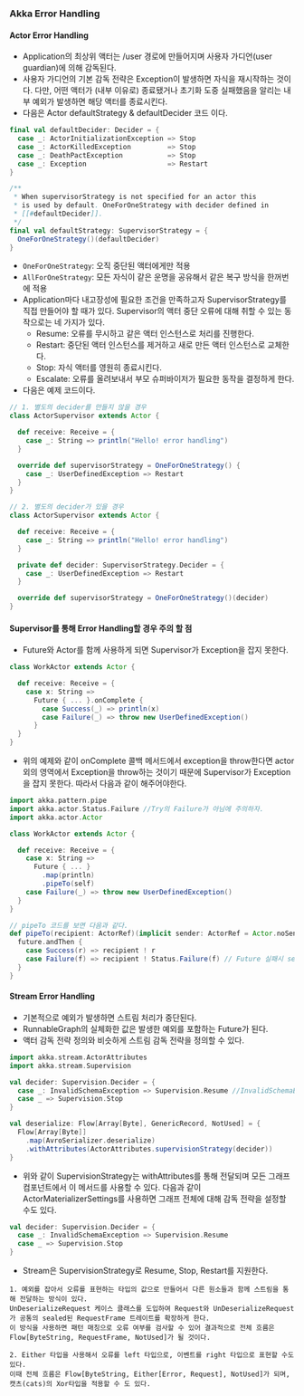 ### Akka Error Handling

#### Actor Error Handling

- Application의 최상위 액터는 /user 경로에 만들어지며 사용자 가디언(user guardian)에 의해 감독된다.
- 사용자 가디언의 기본 감독 전략은 Exception이 발생하면 자식을 재시작하는 것이다. 다만, 어떤 액터가 (내부 이유로) 종료됐거나 초기화 도중 실패했음을 알리는 내부 예외가 발생하면 해당 액터를 종료시킨다.
- 다음은 Actor defaultStrategy & defaultDecider 코드 이다.

```scala
final val defaultDecider: Decider = {
  case _: ActorInitializationException => Stop
  case _: ActorKilledException         => Stop
  case _: DeathPactException           => Stop
  case _: Exception                    => Restart
}

/**
 * When supervisorStrategy is not specified for an actor this
 * is used by default. OneForOneStrategy with decider defined in
 * [[#defaultDecider]].
 */
final val defaultStrategy: SupervisorStrategy = {
  OneForOneStrategy()(defaultDecider)
}
```

- `OneForOneStrategy`: 오직 중단된 액터에게만 적용
- `AllForOneStrategy`: 모든 자식이 같은 운명을 공유해서 같은 복구 방식을 한꺼번에 적용
- Application마다 내고장성에 필요한 조건을 만족하고자 SupervisorStrategy를 직접 만들어야 할 때가 있다. Supervisor의 액터 중단 오류에 대해 취할 수 있는 동작으로는 네 가지가 있다.
  - Resume: 오류를 무시하고 같은 액터 인스턴스로 처리를 진행한다.
  - Restart: 중단된 액터 인스턴스를 제거하고 새로 만든 액터 인스턴스로 교체한다.
  - Stop: 자식 액터를 영원히 종료시킨다.
  - Escalate: 오류를 올려보내서 부모 슈퍼바이저가 필요한 동작을 결정하게 한다.
- 다음은 예제 코드이다.

```scala
// 1. 별도의 decider를 만들지 않을 경우
class ActorSupervisor extends Actor {

  def receive: Receive = {
    case _: String => println("Hello! error handling")
  }

  override def supervisorStrategy = OneForOneStrategy() {
    case _: UserDefinedException => Restart
  }
}

// 2. 별도의 decider가 있을 경우
class ActorSupervisor extends Actor {

  def receive: Receive = {
    case _: String => println("Hello! error handling")
  }

  private def decider: SupervisorStrategy.Decider = {
    case _: UserDefinedException => Restart
  }

  override def supervisorStrategy = OneForOneStrategy()(decider)
}
```

#### Supervisor를 통해 Error Handling할 경우 주의 할 점
- Future와 Actor를 함께 사용하게 되면 Supervisor가 Exception을 잡지 못한다.
```scala
class WorkActor extends Actor {

  def receive: Receive = {
    case x: String =>
      Future { ... }.onComplete {
        case Success(_) => println(x)
        case Failure(_) => throw new UserDefinedException()
      }
  }
}
```
- 위의 예제와 같이 onComplete 콜백 메서드에서 exception을 throw한다면 actor외의 영역에서 Exception을 throw하는 것이기 때문에 Supervisor가 Exception을 잡지 못한다. 따라서 다음과 같이 해주어야한다.
```scala
import akka.pattern.pipe
import akka.actor.Status.Failure //Try의 Failure가 아님에 주의하자.
import akka.actor.Actor

class WorkActor extends Actor {

  def receive: Receive = {
    case x: String =>
      Future { ... }
        .map(println)
        .pipeTo(self)
    case Failure(_) => throw new UserDefinedException()
  }
}

// pipeTo 코드를 보면 다음과 같다.
def pipeTo(recipient: ActorRef)(implicit sender: ActorRef = Actor.noSender): Future[T] = {
  future.andThen {
    case Success(r) => recipient ! r
    case Failure(f) => recipient ! Status.Failure(f) // Future 실패시 sender에 akka.status.Status.Failure를 보낸다.
  }
}
```

#### Stream Error Handling

- 기본적으로 예외가 발생하면 스트림 처리가 중단된다.
- RunnableGraph의 실체화한 값은 발생한 예외를 포함하는 Future가 된다.
- 액터 감독 전략 정의와 비슷하게 스트림 감독 전략을 정의할 수 있다.

```scala
import akka.stream.ActorAttributes
import akka.stream.Supervision

val decider: Supervision.Decider = {
  case _: InvalidSchemaException => Supervision.Resume //InvalidSchemaException 발생 시 계속 진행
  case _ => Supervision.Stop
}

val deserialize: Flow[Array[Byte], GenericRecord, NotUsed] = {
  Flow[Array[Byte]]
    .map(AvroSerializer.deserialize)
    .withAttributes(ActorAttributes.supervisionStrategy(decider))
}
```

- 위와 같이 SupervisionStrategy는 withAttributes를 통해 전달되며 모든 그래프 컴포넌트에서 이 메서드를 사용할 수 있다. 다음과 같이 ActorMaterializerSettings를 사용하면 그래프 전체에 대해 감독 전략을 설정할 수도 있다.

```scala
val decider: Supervision.Decider = {
  case _: InvalidSchemaException => Supervision.Resume
  case _ => Supervision.Stop
}
```

- Stream은 SupervisionStrategy로 Resume, Stop, Restart를 지원한다.

```
1. 예외를 잡아서 오류를 표현하는 타입의 값으로 만들어서 다른 원소들과 함께 스트림을 통해 전달하는 방식이 있다.
UnDeserializeRequest 케이스 클래스를 도입하여 Request와 UnDeserializeRequest가 공통의 sealed된 RequestFrame 트레이트를 확장하게 한다.
이 방식을 사용하면 패턴 매칭으로 오류 여부를 검사할 수 있어 결과적으로 전체 흐름은 Flow[ByteString, RequestFrame, NotUsed]가 될 것이다.

2. Either 타입을 사용해서 오류를 left 타입으로, 이벤트를 right 타입으로 표현할 수도 있다.
이때 전체 흐름은 Flow[ByteString, Either[Error, Request], NotUsed]가 되며, 캣츠(cats)의 Xor타입을 적용할 수 도 있다.
```
